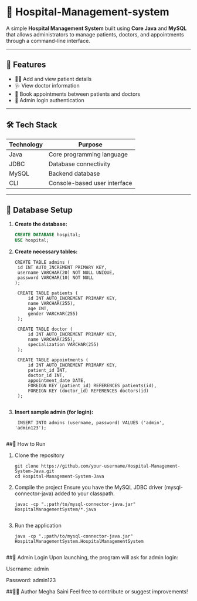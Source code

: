 # 🏥 Hospital-Management-system

A simple **Hospital Management System** built using **Core Java** and **MySQL** that allows administrators to manage patients, doctors, and appointments through a command-line interface.

---

## 📌 Features

- 👨‍⚕️ Add and view patient details  
- 🩺 View doctor information  
- 📅 Book appointments between patients and doctors  
- 🔐 Admin login authentication  

---

## 🛠️ Tech Stack

| Technology | Purpose                        |
|------------|--------------------------------|
| Java       | Core programming language      |
| JDBC       | Database connectivity          |
| MySQL      | Backend database               |
| CLI        | Console-based user interface   |

---

## 💾 Database Setup

1. **Create the database:**
   ```sql
   CREATE DATABASE hospital;
   USE hospital;
   

2. **Create necessary tables:**
   ```
   CREATE TABLE admins (
    id INT AUTO_INCREMENT PRIMARY KEY,
    username VARCHAR(20) NOT NULL UNIQUE,
    password VARCHAR(10) NOT NULL
   );

    CREATE TABLE patients (
        id INT AUTO_INCREMENT PRIMARY KEY,
        name VARCHAR(255),
        age INT,
        gender VARCHAR(255)
    );

    CREATE TABLE doctor (
        id INT AUTO_INCREMENT PRIMARY KEY,
        name VARCHAR(255),
        specialization VARCHAR(255)
    );

    CREATE TABLE appointments (
        id INT AUTO_INCREMENT PRIMARY KEY,
        patient_id INT,
        doctor_id INT,
        appointment_date DATE,
        FOREIGN KEY (patient_id) REFERENCES patients(id),
        FOREIGN KEY (doctor_id) REFERENCES doctors(id)
    );

   
3. **Insert sample admin (for login):**
   ```
    INSERT INTO admins (username, password) VALUES ('admin', 'admin123');


##🚀 How to Run

1. Clone the repository
   ```
   git clone https://github.com/your-username/Hospital-Management-System-Java.git
   cd Hospital-Management-System-Java

2. Compile the project
   Ensure you have the MySQL JDBC driver (mysql-connector-java) added to your classpath.
   ```
   javac -cp ".;path/to/mysql-connector-java.jar" HospitalManagementSystem/*.java


3. Run the application
   ```
   java -cp ".;path/to/mysql-connector-java.jar" HospitalManagementSystem.HospitalManagementSystem


##🔐 Admin Login
Upon launching, the program will ask for admin login:

Username: admin

Password: admin123

##🧑‍💻 Author
Megha Saini
Feel free to contribute or suggest improvements!

